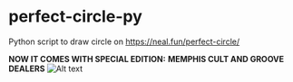 # perfect-circle-py
Python script to draw circle on https://neal.fun/perfect-circle/

**NOW IT COMES WITH SPECIAL EDITION:**
**MEMPHIS CULT AND GROOVE DEALERS**
<img src="[http://url/to/img.png](https://imagescdn.junodownload.com/full/CS6084896-02A-BIG.jpg)https://imagescdn.junodownload.com/full/CS6084896-02A-BIG.jpg" alt="Alt text" title="Optional title">

